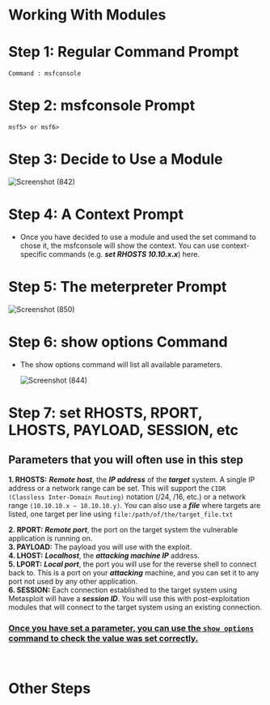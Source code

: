 # Working With Modules

# Step 1: Regular Command Prompt
```
Command : msfconsole
```
# Step 2: msfconsole Prompt
```
msf5> or msf6>
```
# Step 3: Decide to Use a Module

  ![Screenshot (842)](https://user-images.githubusercontent.com/63872951/184950846-fcbffb23-3975-459d-be70-b113c8ca4c5b.png)

# Step 4: A Context Prompt

- Once you have decided to use a module and used the set command to chose it, the msfconsole will show the context. You can use context-specific commands (e.g. ***set RHOSTS 10.10.x.x***) here.

# Step 5: The meterpreter Prompt

  ![Screenshot (850)](https://user-images.githubusercontent.com/63872951/185065304-c2406f99-5b67-4302-b224-01f62cb77cdb.png)

# Step 6: show options Command

- The show options command will list all available parameters.
  
  ![Screenshot (844)](https://user-images.githubusercontent.com/63872951/184951014-a5c1bc74-66c4-4238-b3ac-9f027fa5af39.png)

# Step 7: set RHOSTS, RPORT, LHOSTS, PAYLOAD, SESSION, etc

## Parameters that you will often use in this step

**1. RHOSTS:** ***Remote host***, the ***IP address*** of the ***target*** system. A single IP address or a network range can be set. This will support the `CIDR (Classless Inter-Domain Routing)` notation (/24, /16, etc.) or a network range `(10.10.10.x – 10.10.10.y)`. You can also use a ***file*** where targets are listed, one target per line using `file:/path/of/the/target_file.txt` <br>


**2. RPORT:** ***Remote port***, the port on the target system the vulnerable application is running on. <br>
**3. PAYLOAD:** The payload you will use with the exploit. <br>
**4. LHOST:** ***Localhost***, the ***attacking machine IP*** address. <br>
**5. LPORT:** ***Local port***, the port you will use for the reverse shell to connect back to. This is a port on your ***attacking*** machine, and you can set it to any port not used by any other application. <br>
**6. SESSION:** Each connection established to the target system using Metasploit will have a ***session ID***. You will use this with post-exploitation modules that will connect to the target system using an existing connection. <br>

### **<ins>Once you have set a parameter, you can use the `show options` command to check the value was set correctly.</ins>**
<br>

# Other Steps



  
